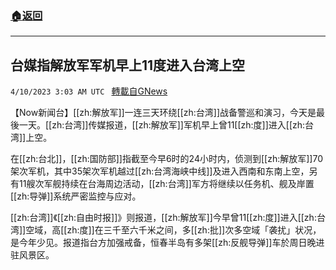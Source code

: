 ###  [:house:返回](README.md)
---


## 台媒指解放军军机早上11度进入台湾上空
`4/10/2023 3:03 AM UTC ` [轉載自GNews](https://gnews.org/articles/1082688)


【Now新闻台】[[zh:解放军]]一连三天环绕[[zh:台湾]]战备警巡和演习，今天是最後一天。[[zh:台湾]]传媒报道，[[zh:解放军]]军机早上曾11[[zh:度]]进入[[zh:台湾]]上空。

在[[zh:台北]]，[[zh:国防部]]指截至今早6时的24小时内，侦测到[[zh:解放军]]70架次军机，其中35架次军机越过[[zh:台湾海峡中线]]及进入西南和东南上空，另有11艘次军舰持续在台海周边活动，[[zh:台湾]]军方将继续以任务机、舰及岸置[[zh:导弹]]系统严密监控与应对。

[[zh:台湾]]《[[zh:自由时报]]》则报道，[[zh:解放军]]今早曾11[[zh:度]]进入[[zh:台湾]]空域，高[[zh:度]]在三千至六千米之间，多[[zh:批]]次多空域「袭扰」状况，是今年少见。报道指台方加强戒备，恒春半岛有多架[[zh:反舰导弹]]车於周日晚进驻风景区。

